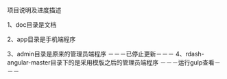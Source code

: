 项目说明及进度描述

1、doc目录是文档

2、app目录是手机端程序


3、admin目录是原来的管理员端程序
－－－已停止更新－－－
4、rdash-angular-master目录下的是采用模版之后的管理员端程序
－－－运行gulp查看－－－